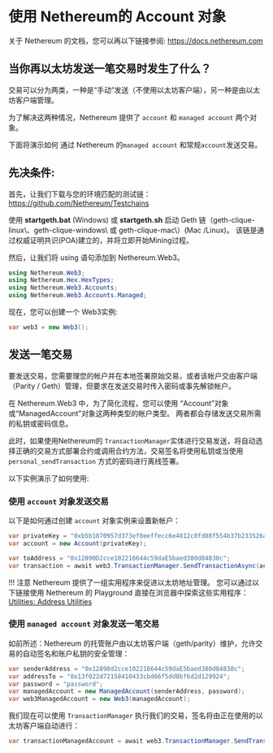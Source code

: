 # 使用 Nethereum的 Account 对象

关于 Nethereum 的文档，您可以再以下链接参阅: <https://docs.nethereum.com>

## 当你再以太坊发送一笔交易时发生了什么？

交易可以分为两类，一种是“手动”发送（不使用以太坊客户端），另一种是由以太坊客户端管理。

为了解决这两种情况，Nethereum 提供了 `account` 和 `managed account` 两个对象。

下面将演示如何 通过 Nethereum 的`managed account` 和常规`account`发送交易。

## 先决条件:

首先，让我们下载与您的环境匹配的测试链： <https://github.com/Nethereum/Testchains>

使用 **startgeth.bat** (Windows) 或 **startgeth.sh**  启动 Geth 链（geth-clique-linux\\、geth-clique-windows\\ 或 geth-clique-mac\\）(Mac /Linux)。 该链是通过权威证明共识(POA)建立的，并将立即开始Mining过程。

然后，让我们将 using 语句添加到 Nethereum.Web3。

```C#
using Nethereum.Web3;
using Nethereum.Hex.HexTypes;
using Nethereum.Web3.Accounts;
using Nethereum.Web3.Accounts.Managed;
```

现在，您可以创建一个 Web3实例:

```C#
var web3 = new Web3();
```

## 发送一笔交易

要发送交易，您需要理您的帐户并在本地签署原始交易，或者该帐户交由客户端（Parity / Geth）管理，但要求在发送交易时传入密码或事先解锁帐户。

在 Nethereum.Web3 中，为了简化流程，您可以使用 “Account”对象或“ManagedAccount”对象这两种类型的帐户类型。 两者都会存储发送交易所需的私钥或密码信息。

此时，如果使用Nethereum的 `TransactionManager`实体进行交易发送，将自动选择正确的交易方式部署合约或调用合约方法，交易签名将使用私钥或当使用`personal_sendTransaction` 方式的密码进行离线签署。


以下实例演示了如何使用:

### 使用 `account` 对象发送交易

以下是如何通过创建 `account` 对象实例来设置新帐户：

```C#
var privateKey = "0xb5b1870957d373ef0eeffecc6e4812c0fd08f554b37b233526acc331bf1544f7";
var account = new Account(privateKey);
```

```C#
var toAddress = "0x12890D2cce102216644c59daE5baed380d84830c";
var transaction = await web3.TransactionManager.SendTransactionAsync(account.Address, toAddress, new Nethereum.Hex.HexTypes.HexBigInteger(1));
```

!!! 注意
    Nethereum 提供了一组实用程序来促进以太坊地址管理。 您可以通过以下链接使用 Nethereum 的 Playground 直接在浏览器中探索这些实用程序：
    [Utilities: Address Utilities](http://playground.nethereum.com/csharp/id/1039)

### 使用 `managed account` 对象发送一笔交易

如前所述：Nethereum 的托管账户由以太坊客户端（geth/parity）维护，允许交易的自动签名和账户私钥的安全管理：

```C#
var senderAddress = "0x12890d2cce102216644c59daE5baed380d84830c";
var addressTo = "0x13f022d72158410433cbd66f5dd8bf6d2d129924";
var password = "password";
var managedAccount = new ManagedAccount(senderAddress, password);
var web3ManagedAccount = new Web3(managedAccount);
```

我们现在可以使用 `TransactionManager` 执行我们的交易，签名将由正在使用的以太坊客户端自动进行：

```C#
var transactionManagedAccount = await web3.TransactionManager.SendTransactionAsync(account.Address, addressTo, new HexBigInteger(20));
```
